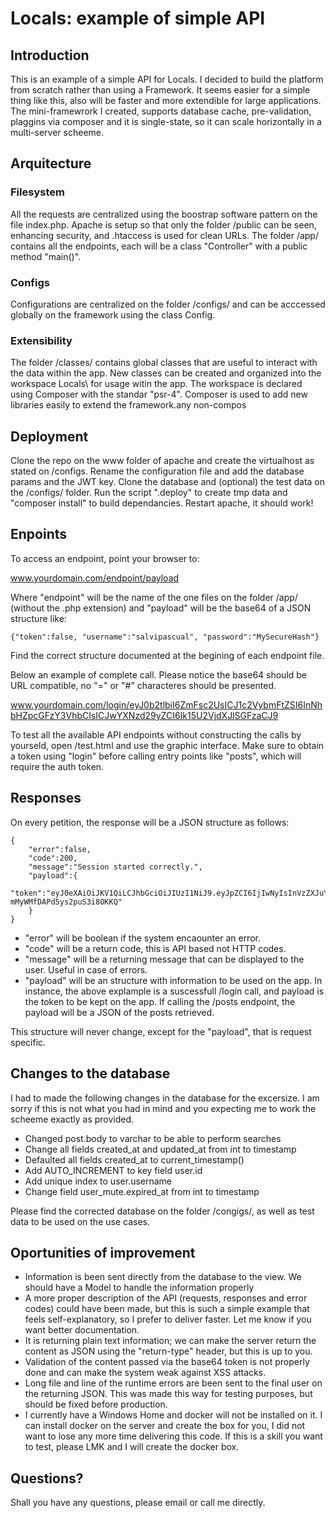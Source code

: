 # Locals: example of simple API

## Introduction

This is an example of a simple API for Locals. I decided to build the platform from scratch rather than using a Framework. It seems easier for a simple thing like this, also will be faster and more extendible for large applications. The mini-framewrork I created, supports database cache, pre-validation, plaggins via composer and it is single-state, so it can scale horizontally in a multi-server scheeme.

## Arquitecture

### Filesystem

All the requests are centralized using the boostrap software pattern on the file index.php. Apache is setup so that only the folder /public can be seen, enhancing security, and .htaccess is used for clean URLs. The folder /app/ contains all the endpoints, each will be a class "Controller" with a public method "main()".

### Configs

Configurations are centralized on the folder /configs/ and can be acccessed globally on the framework using the class Config.

### Extensibility

The folder /classes/ contains global classes that are useful to interact with the data within the app. New classes can be created and organized into the workspace Locals\ for usage witin the app. The workspace is declared using Composer with the standar "psr-4". Composer is used to add new libraries easily to extend the framework.any non-compos

## Deployment

Clone the repo on the www folder of apache and create the virtualhost as stated on /configs. Rename the configuration file and add the database params and the JWT key. Clone the database and (optional) the test data on the /configs/ folder. Run the script ".deploy" to create tmp data and "composer install" to build dependancies. Restart apache, it should work!

## Enpoints

To access an endpoint, point your browser to:

www.yourdomain.com/endpoint/payload

Where "endpoint" will be the name of the one files on the folder /app/ (without the .php extension) and "payload" will be the base64 of a JSON structure like:

```
{"token":false, "username":"salvipascual", "password":"MySecureHash"}

```

Find the correct structure documented at the begining of each endpoint file.

Below an example of complete call. Please notice the base64 should be URL compatible, no "=" or "#" characteres should be presented.

www.yourdomain.com/login/eyJ0b2tlbiI6ZmFsc2UsICJ1c2VybmFtZSI6InNhbHZpcGFzY3VhbCIsICJwYXNzd29yZCI6Ik15U2VjdXJlSGFzaCJ9

To test all the available API endpoints without constructing the calls by yourseld, open /test.html and use the graphic interface. Make sure to obtain a token using "login" before calling entry points like "posts", which will require the auth token.

## Responses

On every petition, the response will be a JSON structure as follows:

```
{
    "error":false,
    "code":200,
    "message":"Session started correctly.",
    "payload":{
        "token":"eyJ0eXAiOiJKV1QiLCJhbGciOiJIUzI1NiJ9.eyJpZCI6IjIwNyIsInVzZXJuYW1lIjoic2FsdmlwYXNjdWFsIn0.4PEbeKC25589B9J5q9-mMyWMfDAPd5ys2puS3i8OKKQ"
    }
}
```

- "error" will be boolean if the system encaounter an error.
- "code" will be a return code, this is API based not HTTP codes.
- "message" will be a returning message that can be displayed to the user. Useful in case of errors.
- "payload" will be an structure with information to be used on the app. In instance, the above explample is a suscessfull /login call, and payload is the token to be kept on the app. If calling the /posts endpoint, the payload will be a JSON of the posts retrieved.

This structure will never change, except for the "payload", that is request specific.

## Changes to the database

I had to made the following changes in the database for the excersize. I am sorry if this is not what you had in mind and you expecting me to work the scheeme exactly as provided.

- Changed post.body to varchar to be able to perform searches
- Change all fields created_at and updated_at from int to timestamp
- Defaulted all fields created_at to current_timestamp()
- Add AUTO_INCREMENT to key field user.id
- Add unique index to user.username
- Change field user_mute.expired_at from int to timestamp

Please find the corrected database on the folder /congigs/, as well as test data to be used on the use cases.

## Oportunities of improvement

- Information is been sent directly from the database to the view. We should have a Model to handle the information properly
- A more proper description of the API (requests, responses and error codes) could have been made, but this is such a simple example that feels self-explanatory, so I prefer to deliver faster. Let me know if you want better documentation.
- It is returning plain text information; we can make the server return the content as JSON using the "return-type" header, but this is up to you.
- Validation of the content passed via the base64 token is not properly done and can make the system weak against XSS attacks.
- Long file and line of the runtime errors are been sent to the final user on the returning JSON. This was made this way for testing purposes, but should be fixed before production.
- I currently have a Windows Home and docker will not be installed on it. I can install docker on the server and create the box for you, I did not want to lose any more time delivering this code. If this is a skill you want to test, please LMK and I will create the docker box.

## Questions?

Shall you have any questions, please email or call me directly.
